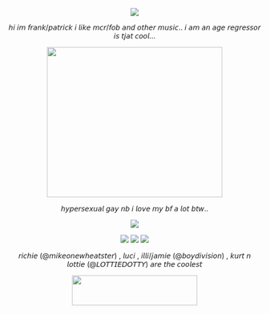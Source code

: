 <p align="center"> <img src=https://file.garden/Zy7nsVKnFHAuCMhW/dividers/red/red27> </p>

<p align="center"> 𝘩𝘪 𝘪𝘮 𝘧𝘳𝘢𝘯𝘬/𝘱𝘢𝘵𝘳𝘪𝘤𝘬 𝘪 𝘭𝘪𝘬𝘦 𝘮𝘤𝘳/𝘧𝘰𝘣 𝘢𝘯𝘥 𝘰𝘵𝘩𝘦𝘳 𝘮𝘶𝘴𝘪𝘤.. 𝘪 𝘢𝘮 𝘢𝘯 𝘢𝘨𝘦 𝘳𝘦𝘨𝘳𝘦𝘴𝘴𝘰𝘳 𝘪𝘴 𝘵𝘫𝘢𝘵 𝘤𝘰𝘰𝘭... </p> <div>

<p align="center"> <img src=https://file.garden/Zy7nsVKnFHAuCMhW/pngs/Bows/b23 height="300" width="350"> </p>

   <p align="center">   𝘩𝘺𝘱𝘦𝘳𝘴𝘦𝘹𝘶𝘢𝘭 𝘨𝘢𝘺 𝘯𝘣 𝘪 𝘭𝘰𝘷𝘦 𝘮𝘺 𝘣𝘧 𝘢 𝘭𝘰𝘵 𝘣𝘵𝘸.. </p>
<p align="center"> <img src=https://file.garden/Zy7nsVKnFHAuCMhW/pixels/red%20pixel/red11> </p>
<p align="center"> <img src=https://file.garden/Zy7nsVKnFHAuCMhW/blinkies/red/r6> <img src=https://file.garden/Zy7nsVKnFHAuCMhW/blinkies/red/r34> <img src=https://file.garden/Zy7nsVKnFHAuCMhW/blinkies/red/r33> </p>

   <p align="center"> 𝘳𝘪𝘤𝘩𝘪𝘦 (@𝘮𝘪𝘬𝘦𝘰𝘯𝘦𝘸𝘩𝘦𝘢𝘵𝘴𝘵𝘦𝘳) , 𝘭𝘶𝘤𝘪 , 𝘪𝘭𝘭𝘪/𝘫𝘢𝘮𝘪𝘦 (@𝘣𝘰𝘺𝘥𝘪𝘷𝘪𝘴𝘪𝘰𝘯) , 𝘬𝘶𝘳𝘵 𝘯 𝘭𝘰𝘵𝘵𝘪𝘦 (@𝘓𝘖𝘛𝘛𝘐𝘌𝘋𝘖𝘛𝘛𝘠) 𝘢𝘳𝘦 𝘵𝘩𝘦 𝘤𝘰𝘰𝘭𝘦𝘴𝘵 </p>

<p align="center" dir="auto"> <img src="https://spotify-github-profile.kittinanx.com/api/view?uid=31dnbrq33dernxlkwbvsoee7w6py&cover_image=true&theme=natemoo-re&show_offline=true&background_color=121212&interchange=true&bar_color=afcbd9&bar_color_cover=true)](https://github.com/kittinan/spotify-github-profile)" height="60" width="250"></a>
